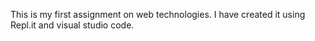 This is my first assignment on web technologies. I have created it using Repl.it and visual studio code.
